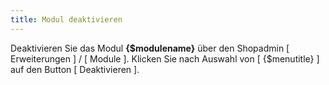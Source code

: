 ```yaml
---
title: Modul deaktivieren
---
```


Deaktivieren Sie das Modul **{$modulename}** über den Shopadmin [ Erweiterungen ] / [ Module ]. Klicken Sie nach Auswahl von [ {$menutitle} ] auf den Button [ Deaktivieren ].

